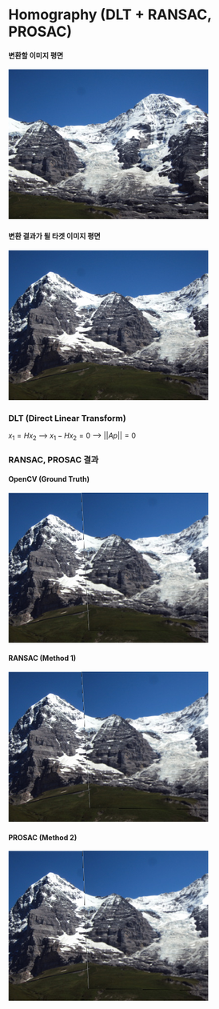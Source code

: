 # Homography (DLT + RANSAC, PROSAC)
#### 변환할 이미지 평면
![](sources/02.jpg)
#### 변환 결과가 될 타겟 이미지 평면
![](sources/01.jpg)
### DLT (Direct Linear Transform)
$x_1 = Hx_2$ --> $x_1-Hx_2 = 0$ --> $||Ap|| = 0$

### RANSAC, PROSAC 결과
#### OpenCV (Ground Truth)
![](results/opencv.png)
#### RANSAC (Method 1)
![](results/RANSAC.png)
#### PROSAC (Method 2)
![](results/PROSAC.png)

